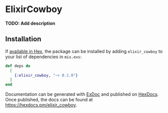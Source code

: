 # ElixirCowboy

**TODO: Add description**

## Installation

If [available in Hex](https://hex.pm/docs/publish), the package can be installed
by adding `elixir_cowboy` to your list of dependencies in `mix.exs`:

```elixir
def deps do
  [
    {:elixir_cowboy, "~> 0.1.0"}
  ]
end
```

Documentation can be generated with [ExDoc](https://github.com/elixir-lang/ex_doc)
and published on [HexDocs](https://hexdocs.pm). Once published, the docs can
be found at <https://hexdocs.pm/elixir_cowboy>.

